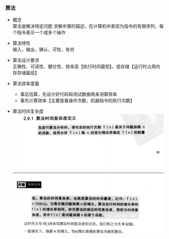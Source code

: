 ### 算法  
- 概念  
  算法是解决特定问题  求解步骤的描述，在计算机中表现为指令的有限序列，每个指令表示一个或多个操作  
  
- 算法特性     
  输入，输出，确认，可性，有穷  
  
- 算法设计要求   
  正确性、可读性、健壮性、效率高【执行时间最短】，低存储【运行时占用内存存储最低】  
  
  
- 算法效率度量  
    - 事后估算，先设计好代码和测试数据再来测算效率  
    - 事先计算效率【主要是看操作次数，机器指令的执行次数】     
    
- 算法时间复杂度   
    ![](datastruct/algorithm_time.png)     
    